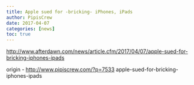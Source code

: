 ```yaml
---
title: Apple sued for -bricking- iPhones, iPads
author: PipisCrew
date: 2017-04-07
categories: [news]
toc: true
---
```


http://www.afterdawn.com/news/article.cfm/2017/04/07/apple-sued-for-bricking-iphones-ipads

origin - http://www.pipiscrew.com/?p=7533 apple-sued-for-bricking-iphones-ipads